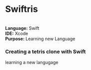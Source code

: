 # Swiftris
<br>
<Strong>Language:</Strong> Swift
<br>
<Strong>IDE:</Strong> Xcode
<br>
<Strong>Purpose:</Strong> Learning new Language

<h3>Creating a tetris clone with Swift</h3>
<p>learning a new langugage </p> 
